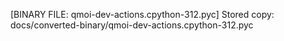 [BINARY FILE: qmoi-dev-actions.cpython-312.pyc]
Stored copy: docs/converted-binary/qmoi-dev-actions.cpython-312.pyc
